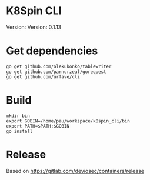 # K8Spin CLI
Version: Version: 0.1.13

# Get dependencies
```
go get github.com/olekukonko/tablewriter
go get github.com/parnurzeal/gorequest
go get github.com/urfave/cli
```

# Build
```
mkdir bin
export GOBIN=/home/pau/workspace/k8spin_cli/bin
export PATH=$PATH:$GOBIN
go install
```

# Release
Based on https://gitlab.com/deviosec/containers/release